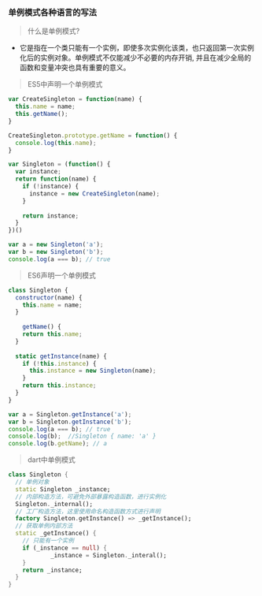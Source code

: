 ### 单例模式各种语言的写法

 > 什么是单例模式?

- 它是指在一个类只能有一个实例，即使多次实例化该类，也只返回第一次实例化后的实例对象。单例模式不仅能减少不必要的内存开销, 并且在减少全局的函数和变量冲突也具有重要的意义。

> ES5中声明一个单例模式

```javascript
var CreateSingleton = function(name) {
  this.name = name;
  this.getName();
}

CreateSingleton.prototype.getName = function() {
  console.log(this.name);
}

var Singleton = (function() {
  var instance;
  return function(name) {
    if (!instance) {
      instance = new CreateSingleton(name);
    }
    
    return instance;
  }
})()

var a = new Singleton('a');
var b = new Singleton('b');
console.log(a === b); // true

```

> ES6声明一个单例模式

```javascript
class Singleton { 
  constructor(name) {
    this.name = name;
  }
  
	getName() {
    return this.name;
  }
  
  static getInstance(name) {
    if (!this.instance) {
      this.instance = new Singleton(name);
    }
    return this.instance;
  }
}

var a = Singleton.getInstance('a');
var b = Singleton.getInstance('b');
console.log(a === b); // true
console.log(b);  //Singleton { name: 'a' }
console.log(b.getName); // a
```



> dart中单例模式

```DART
class Singleton {
  // 单例对象
  static Singleton _instance;
  // 内部构造方法，可避免外部暴露构造函数，进行实例化
  Singleton._internal();
  // 工厂构造方法，这里使用命名构造函数方式进行声明
  factory Singleton.getInstance() => _getInstance();
  // 获取单例内部方法
  static _getInstance() {
    // 只能有一个实例
    if (_instance == null) {
			_instance = Singleton._interal();
    }
    return _instance;
  }
}
```

